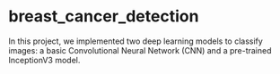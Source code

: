 # breast_cancer_detection
 In this project, we implemented two deep learning models to classify images: a basic Convolutional Neural Network (CNN) and a pre-trained InceptionV3 model.

